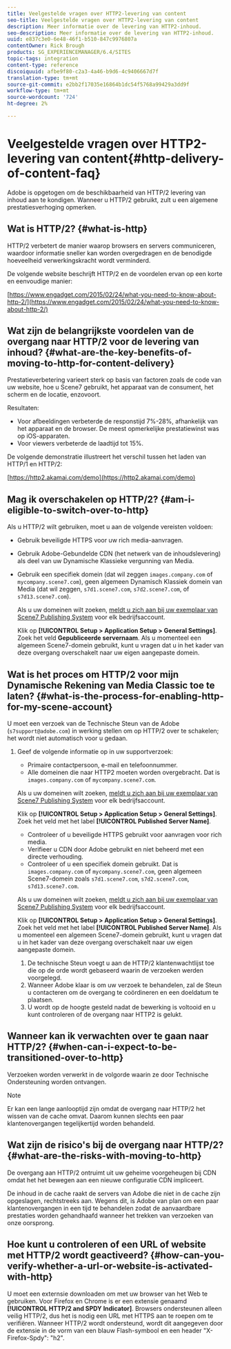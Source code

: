 ```yaml
---
title: Veelgestelde vragen over HTTP2-levering van content
seo-title: Veelgestelde vragen over HTTP2-levering van content
description: Meer informatie over de levering van HTTP2-inhoud.
seo-description: Meer informatie over de levering van HTTP2-inhoud.
uuid: e837c3e0-6e48-46f1-b510-847c9976807a
contentOwner: Rick Brough
products: SG_EXPERIENCEMANAGER/6.4/SITES
topic-tags: integration
content-type: reference
discoiquuid: afbe9f80-c2a3-4a46-b9d6-4c9406667d7f
translation-type: tm+mt
source-git-commit: e2bb2f17035e16864b1dc54f5768a99429a3dd9f
workflow-type: tm+mt
source-wordcount: '724'
ht-degree: 2%

---
```



# Veelgestelde vragen over HTTP2-levering van content{#http-delivery-of-content-faq}

Adobe is opgetogen om de beschikbaarheid van HTTP/2 levering van inhoud aan te kondigen. Wanneer u HTTP/2 gebruikt, zult u een algemene prestatiesverhoging opmerken.

## Wat is HTTP/2? {#what-is-http}

HTTP/2 verbetert de manier waarop browsers en servers communiceren, waardoor informatie sneller kan worden overgedragen en de benodigde hoeveelheid verwerkingskracht wordt verminderd.

De volgende website beschrijft HTTP/2 en de voordelen ervan op een korte en eenvoudige manier:

[https://www.engadget.com/2015/02/24/what-you-need-to-know-about-http-2/](https://www.engadget.com/2015/02/24/what-you-need-to-know-about-http-2/)

## Wat zijn de belangrijkste voordelen van de overgang naar HTTP/2 voor de levering van inhoud? {#what-are-the-key-benefits-of-moving-to-http-for-content-delivery}

Prestatieverbetering varieert sterk op basis van factoren zoals de code van uw website, hoe u Scene7 gebruikt, het apparaat van de consument, het scherm en de locatie, enzovoort.

Resultaten:

* Voor afbeeldingen verbeterde de responstijd 7%-28%, afhankelijk van het apparaat en de browser. De meest opmerkelijke prestatiewinst was op iOS-apparaten.
* Voor viewers verbeterde de laadtijd tot 15%.

De volgende demonstratie illustreert het verschil tussen het laden van HTTP/1 en HTTP/2:

[https://http2.akamai.com/demo](https://http2.akamai.com/demo)

## Mag ik overschakelen op HTTP/2? {#am-i-eligible-to-switch-over-to-http}

Als u HTTP/2 wilt gebruiken, moet u aan de volgende vereisten voldoen:

* Gebruik beveiligde HTTPS voor uw rich media-aanvragen.
* Gebruik Adobe-Gebundelde CDN (het netwerk van de inhoudslevering) als deel van uw Dynamische Klassieke vergunning van Media.
* Gebruik een specifiek domein (dat wil zeggen `images.company.com` of `mycompany.scene7.com`), geen algemeen Dynamisch Klassiek domein van Media (dat wil zeggen, `s7d1.scene7.com`, `s7d2.scene7.com`, of `s7d13.scene7.com`).

   Als u uw domeinen wilt zoeken, [meldt u zich aan bij uw exemplaar van Scene7 Publishing System](https://www.adobe.com/marketing-cloud/experience-manager/scene7-login.html) voor elk bedrijfsaccount.

   Klik op **[!UICONTROL Setup > Application Setup > General Settings]**. Zoek het veld **Gepubliceerde servernaam**. Als u momenteel een algemeen Scene7-domein gebruikt, kunt u vragen dat u in het kader van deze overgang overschakelt naar uw eigen aangepaste domein.

## Wat is het proces om HTTP/2 voor mijn Dynamische Rekening van Media Classic toe te laten? {#what-is-the-process-for-enabling-http-for-my-scene-account}

U moet een verzoek van de Technische Steun van de Adobe (`s7support@adobe.com`) in werking stellen om op HTTP/2 over te schakelen; het wordt niet automatisch voor u gedaan.

1. Geef de volgende informatie op in uw supportverzoek:

   * Primaire contactpersoon, e-mail en telefoonnummer.
   * Alle domeinen die naar HTTP2 moeten worden overgebracht. Dat is `images.company.com` of `mycompany.scene7.com`.

   Als u uw domeinen wilt zoeken, [meldt u zich aan bij uw exemplaar van Scene7 Publishing System](https://www.adobe.com/marketing-cloud/experience-manager/scene7-login.html) voor elk bedrijfsaccount.

   Klik op **[!UICONTROL Setup > Application Setup > General Settings]**. Zoek het veld met het label **[!UICONTROL Published Server Name]**.

   * Controleer of u beveiligde HTTPS gebruikt voor aanvragen voor rich media.
   * Verifieer u CDN door Adobe gebruikt en niet beheerd met een directe verhouding.
   * Controleer of u een specifiek domein gebruikt. Dat is `images.company.com` of `mycompany.scene7.com`, geen algemeen Scene7-domein zoals `s7d1.scene7.com`, `s7d2.scene7.com`, `s7d13.scene7.com`.

   Als u uw domeinen wilt zoeken, [meldt u zich aan bij uw exemplaar van Scene7 Publishing System](https://www.adobe.com/marketing-cloud/experience-manager/scene7-login.html) voor elk bedrijfsaccount.

   Klik op **[!UICONTROL Setup > Application Setup > General Settings]**. Zoek het veld met het label **[!UICONTROL Published Server Name]**. Als u momenteel een algemeen Scene7-domein gebruikt, kunt u vragen dat u in het kader van deze overgang overschakelt naar uw eigen aangepaste domein.

   1. De technische Steun voegt u aan de HTTP/2 klantenwachtlijst toe die op de orde wordt gebaseerd waarin de verzoeken werden voorgelegd.
   1. Wanneer Adobe klaar is om uw verzoek te behandelen, zal de Steun u contacteren om de overgang te coördineren en een doeldatum te plaatsen.
   1. U wordt op de hoogte gesteld nadat de bewerking is voltooid en u kunt controleren of de overgang naar HTTP2 is gelukt.



## Wanneer kan ik verwachten over te gaan naar HTTP/2? {#when-can-i-expect-to-be-transitioned-over-to-http}

Verzoeken worden verwerkt in de volgorde waarin ze door Technische Ondersteuning worden ontvangen.

>[!NOTE]
>
>Er kan een lange aanlooptijd zijn omdat de overgang naar HTTP/2 het wissen van de cache omvat. Daarom kunnen slechts een paar klantenovergangen tegelijkertijd worden behandeld.

## Wat zijn de risico&#39;s bij de overgang naar HTTP/2? {#what-are-the-risks-with-moving-to-http}

De overgang aan HTTP/2 ontruimt uit uw geheime voorgeheugen bij CDN omdat het het bewegen aan een nieuwe configuratie CDN impliceert.

De inhoud in de cache raakt de servers van Adobe die niet in de cache zijn opgeslagen, rechtstreeks aan. Wegens dit, is Adobe van plan om een paar klantenovergangen in een tijd te behandelen zodat de aanvaardbare prestaties worden gehandhaafd wanneer het trekken van verzoeken van onze oorsprong.

## Hoe kunt u controleren of een URL of website met HTTP/2 wordt geactiveerd? {#how-can-you-verify-whether-a-url-or-website-is-activated-with-http}

U moet een externsie downloaden om met uw browser van het Web te gebruiken. Voor Firefox en Chrome is er een extensie genaamd **[!UICONTROL HTTP/2 and SPDY Indicator]**. Browsers ondersteunen alleen veilig HTTP/2, dus het is nodig een URL met HTTPS aan te roepen om te verifiëren. Wanneer HTTP/2 wordt ondersteund, wordt dit aangegeven door de extensie in de vorm van een blauw Flash-symbool en een header &quot;X-Firefox-Spdy&quot;: &quot;h2&quot;.
